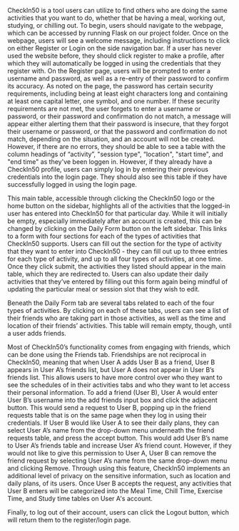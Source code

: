 CheckIn50 is a tool users can utilize to find others who are doing the same activities that you want to do, whether that be having a meal, working out, studying, or chilling out. To begin, users should navigate to the webpage, which can be accessed by running Flask on our project folder. Once on the webpage, users will see a welcome message, including instructions to click on either Register or Login on the side navigation bar. If a user has never used the website before, they should click register to make a profile, after which they will automatically be logged in using the credentials that they register with. On the Register page, users will be prompted to enter a username and password, as well as a re-entry of their password to confirm its accuracy. As noted on the page, the password has certain security requirements, including being at least eight characters long and containing at least one capital letter, one symbol, and one number. If these security requirements are not met, the user forgets to enter a username or password, or their password and confirmation do not match, a message will appear either alerting them that their password is insecure, that they forgot their username or password, or that the password and confirmation do not match, depending on the situation, and an account will not be created. However, if there are no errors, they should be able to see a table with the column headings of “activity”, "session type", “location", "start time", and "end time" as they've been loggen in. However, if they already have a CheckIn50 profile, users can simply log in by entering their previous credentials into the login page. They should also see this table if they have successfully logged in using the login page.

This main table, accessible through clicking the CheckIn50 logo or the home button on the sidebar, highlights all of the activities that the logged-in user has entered into CheckIn50 for that particular day. While it will initially be empty, especially immediately after an account is created, this can be changed by clicking on the Daily Form button on the left sidebar. This links to a form with four sections for each of the types of activities that CheckIn50 supports. Users can fill out the section for the type of activity that they want to enter into CheckIn50 - they can fill out up to three entries for each type of activity, and up to all four types of activities, at one time. Once they click submit, the activities they listed should appear in the main table, which they are redirected to. Users can also update their daily activities that they’ve entered by filling out this form again being mindful of updating the particular meal or session slot that they wish to edit. 

Beneath the Daily Form tab are several tabs related to each of the four types of activities. By clicking on each of these tabs, users can see a list of their friends who are taking part in those activities, as well as the time and location of their friends’ activities. This table will remain empty, though, until a user adds friends.

Most of CheckIn50’s functionality comes from engaging with friends, which can be done using the Friends tab. Friendships are not reciprocal in CheckIn50, meaning that when User A adds User B as a friend, User B appears in User A’s friends list, but User A does not appear in User B’s friends list. This allows users to have more control over who they want to see the schedules of in their activities tabs and who they want to let access their personal information. To add a friend (User B), User A would enter User B’s username into the add friends input box and click the adjacent button. This would send a request to User B, popping up in the friend requests table that is on the same page when they log in using their credentials. If User B would like User A to see their daily plans, they can select User A’s name from the drop-down menu underneath the friend requests table, and press the accept button. This would add User B’s name to User A’s friends table and increase User A’s friend count. However, if they would not like to give this permission to User A, User B can remove the friend request by selecting User A’s name from the same drop-down menu and clicking Remove. Through using this feature, CheckIn50 implements an additional level of privacy on the sensitive information, such as location and daily plans, of its users. Once User B accepts the request, any activities that User B enters will be categorized into the Meal Time, Chill Time, Exercise Time, and Study time tables on User A's account.

Finally, to log out of their account, users can click the Logout button, which will return them to the register/login page.
